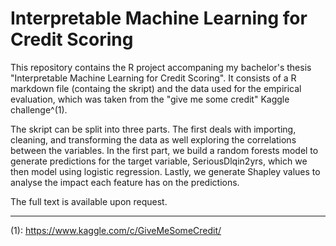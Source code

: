# Interpretable Machine Learning for Credit Scoring

This repository contains the R project accompaning my bachelor's thesis "Interpretable Machine Learning for Credit Scoring".
It consists of a R markdown file (containg the skript) and the data used for the empirical evaluation, which was taken from the "give me some credit" Kaggle challenge^(1).

The skript can be split into three parts. The first deals with importing, cleaning, and transforming the data as well exploring the correlations between the variables. In the first part, we build a random forests model to generate predictions for the target variable, SeriousDlqin2yrs, which we then model using logistic regression. Lastly, we generate Shapley values to analyse the impact each feature has on the predictions.

The full text is available upon request. 


---
(1): https://www.kaggle.com/c/GiveMeSomeCredit/
